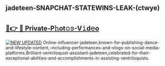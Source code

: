 ## jadeteen-SNAPCHAT-STATEWINS-LEAK-(ctwye)


# <h2><a href="https://mediaupload.pro?-20M">🔗👉 🔴 Private-P𝚑ot𝚘𝚜-V𝚒d𝚎o</a></h2>

[![NEW UPDATED](https://i.imgur.com/0qMVB7G.gif)](https://mediaupload.pro?-20M)
Online-influencer-jadeteen,known-for-publishing-dance-and-lifestyle-content,-including-performances-and-vlogs-on-social-media-platforms.Brilliant-ventriloquist-assistant-jadeteen,celebrated-for-their-exceptional-abilities-and-accomplishments-in-assisting-ventriloquists.  